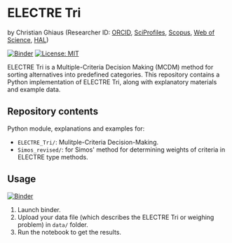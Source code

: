 # ELECTRE Tri

by Christian Ghiaus (Researcher ID: [ORCID](https://orcid.org/0000-0001-5561-1245), [SciProfiles](https://sciprofiles.com/profile/2970335), [Scopus](https://www.scopus.com/authid/detail.uri?authorId=6603390490), [Web of Science](https://www.webofscience.com/wos/author/record/1651371), [HAL](https://cv.hal.science/cghiaus))

[![Binder](https://mybinder.org/badge_logo.svg)](https://mybinder.org/v2/gh/cghiaus/ELECTRE_Tri/HEAD)
[![License: MIT](https://img.shields.io/badge/License-MIT-yellow.svg)](https://github.com/cghiaus/dm4bem_book/blob/main/LICENSE)

ELECTRE Tri is a Multiple-Criteria Decision Making (MCDM) method for sorting alternatives into predefined categories. This repository contains a Python implementation of ELECTRE Tri, along with explanatory materials and example data.

## Repository contents

Python module, explanations and examples for:

- `ELECTRE_Tri/`: Mulitple-Criteria Decision-Making.
- `Simos_revised/`: for Simos' method for determining weights of criteria in ELECTRE type methods.

## Usage

[![Binder](https://mybinder.org/badge_logo.svg)](https://mybinder.org/v2/gh/cghiaus/ELECTRE_Tri/HEAD)

1. Launch binder.
2. Upload your data file (which describes the ELECTRE Tri or weighing problem) in `data/` folder.
3. Run the notebook to get the results.
